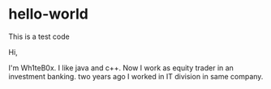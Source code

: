 # hello-world
This is a test code

Hi,

I'm Wh1teB0x. I like java and c++.
Now I work as equity trader in an investment banking. two years ago I worked in IT division in same company.
